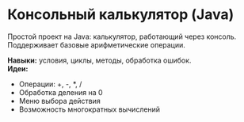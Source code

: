 # Консольный калькулятор (Java)

Простой проект на Java: калькулятор, работающий через консоль. Поддерживает базовые арифметические операции.

**Навыки:** условия, циклы, методы, обработка ошибок.  
**Идеи:**
- Операции: +, -, *, /
- Обработка деления на 0
- Меню выбора действия
- Возможность многократных вычислений
